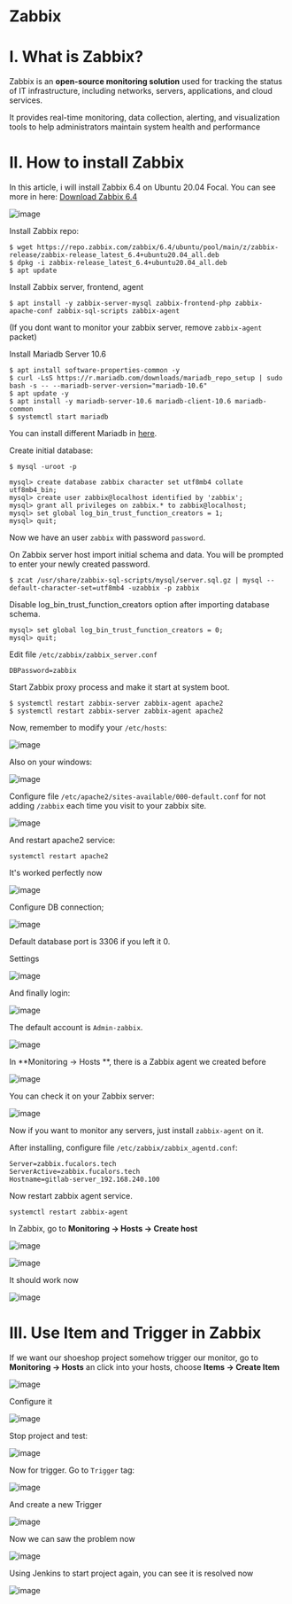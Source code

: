 # Zabbix
# I. What is Zabbix? 
Zabbix is an **open-source monitoring solution** used for tracking the status of IT infrastructure, including networks, servers, applications, and cloud services. 

It provides real-time monitoring, data collection, alerting, and visualization tools to help administrators maintain system health and performance

# II. How to install Zabbix
In this article, i will install Zabbix 6.4 on Ubuntu 20.04 Focal. You can see more in here: [Download Zabbix 6.4](https://www.zabbix.com/download?zabbix=6.4&os_distribution=ubuntu&os_version=20.04&components=server_frontend_agent&db=mysql&ws=apache)

![image](https://hackmd.io/_uploads/HJ0EH-851x.png)

Install Zabbix repo: 

```bash!
$ wget https://repo.zabbix.com/zabbix/6.4/ubuntu/pool/main/z/zabbix-release/zabbix-release_latest_6.4+ubuntu20.04_all.deb
$ dpkg -i zabbix-release_latest_6.4+ubuntu20.04_all.deb
$ apt update
```

Install Zabbix server, frontend, agent

```bash!
$ apt install -y zabbix-server-mysql zabbix-frontend-php zabbix-apache-conf zabbix-sql-scripts zabbix-agent
```

(If you dont want to monitor your zabbix server, remove `zabbix-agent` packet)

Install Mariadb Server 10.6

```bash!
$ apt install software-properties-common -y
$ curl -LsS https://r.mariadb.com/downloads/mariadb_repo_setup | sudo bash -s -- --mariadb-server-version="mariadb-10.6"
$ apt update -y
$ apt install -y mariadb-server-10.6 mariadb-client-10.6 mariadb-common
$ systemctl start mariadb
```

You can install different Mariadb in [here](https://mariadb.com/kb/en/mariadb-package-repository-setup-and-usage/). 

Create initial database: 

```sql!
$ mysql -uroot -p

mysql> create database zabbix character set utf8mb4 collate utf8mb4_bin;
mysql> create user zabbix@localhost identified by 'zabbix';
mysql> grant all privileges on zabbix.* to zabbix@localhost;
mysql> set global log_bin_trust_function_creators = 1;
mysql> quit;
```

Now we have an user `zabbix` with password `password`. 

On Zabbix server host import initial schema and data. You will be prompted to enter your newly created password.

```bash!
$ zcat /usr/share/zabbix-sql-scripts/mysql/server.sql.gz | mysql --default-character-set=utf8mb4 -uzabbix -p zabbix
```

Disable log_bin_trust_function_creators option after importing database schema.

```sql!
mysql> set global log_bin_trust_function_creators = 0;
mysql> quit;
```

Edit file `/etc/zabbix/zabbix_server.conf`

```
DBPassword=zabbix
```

Start Zabbix proxy process and make it start at system boot.

```
$ systemctl restart zabbix-server zabbix-agent apache2
$ systemctl restart zabbix-server zabbix-agent apache2
```

Now, remember to modify your `/etc/hosts`:

![image](https://hackmd.io/_uploads/HkjTuzUcyg.png)

Also on your windows:

![image](https://hackmd.io/_uploads/HJJLYMI5yx.png)

Configure file `/etc/apache2/sites-available/000-default.conf` for not adding `/zabbix` each time you visit to your zabbix site.

![image](https://hackmd.io/_uploads/SJCTYGL9Je.png)

And restart apache2 service:

```
systemctl restart apache2
```

It's worked perfectly now 

![image](https://hackmd.io/_uploads/ryXrqM8qJl.png)

Configure DB connection; 

![image](https://hackmd.io/_uploads/HJL6of8qJe.png)

Default database port is 3306 if you left it 0. 

Settings

![image](https://hackmd.io/_uploads/S147nzIq1x.png)

And finally login: 

![image](https://hackmd.io/_uploads/BJWvnG89kl.png)

The default account is `Admin-zabbix`. 

![image](https://hackmd.io/_uploads/HyT_2GL91e.png)

In **Monitoring -> Hosts **, there is a Zabbix agent we created before 

![image](https://hackmd.io/_uploads/BkbypfI5Je.png)

You can check it on your Zabbix server: 

![image](https://hackmd.io/_uploads/B1aZpMLqkl.png)

Now if you want to monitor any servers, just install `zabbix-agent` on it. 

After installing, configure file `/etc/zabbix/zabbix_agentd.conf`: 

```
Server=zabbix.fucalors.tech
ServerActive=zabbix.fucalors.tech
Hostname=gitlab-server_192.168.240.100
```

Now restart zabbix agent service.

```bash!
systemctl restart zabbix-agent
```

In Zabbix, go to **Monitoring -> Hosts -> Create host**

![image](https://hackmd.io/_uploads/BJsBJ7I5Jx.png)

![image](https://hackmd.io/_uploads/HJDokmUqyg.png)

It should work now 

![image](https://hackmd.io/_uploads/BJ_yxXU9Jl.png)

# III. Use Item and Trigger in Zabbix
If we want our shoeshop project somehow trigger our monitor, go to **Monitoring -> Hosts** an click into your hosts, choose **Items -> Create Item**

![image](https://hackmd.io/_uploads/HyyKVXU5yx.png)

Configure it

![image](https://hackmd.io/_uploads/BkzNr7I5kx.png)

Stop project and test:

![image](https://hackmd.io/_uploads/rkxtDmL5yl.png)

Now for trigger. Go to `Trigger` tag: 

![image](https://hackmd.io/_uploads/B1eAPQ8c1e.png)

And create a new Trigger

![image](https://hackmd.io/_uploads/ryPrumU91e.png)

Now we can saw the problem now 

![image](https://hackmd.io/_uploads/rJc_um85ke.png)

Using Jenkins to start project again, you can see it is resolved now 

![image](https://hackmd.io/_uploads/r1rCdmL9Jl.png)
